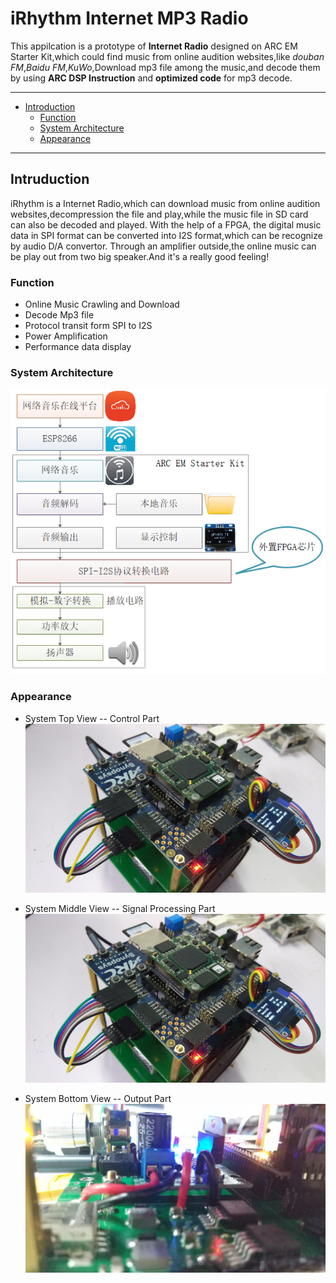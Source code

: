 # iRhythm Internet MP3 Radio

This appilcation is a prototype of **Internet Radio** designed on ARC EM Starter Kit,which could find music from online audition websites,like *douban FM*,*Baidu FM*,*KuWo*,Download mp3 file among the music,and decode them by using **ARC DSP Instruction** and **optimized code** for mp3 decode.

-----------------------------------------

* [Introduction](#Introduction)
    - [Function](#function)
    - [System Architecture](#system-architecture)
    - [Appearance](#appearance)


-------------------------------

## Intruduction
iRhythm is a Internet Radio,which can download music from online audition websites,decompression the file and play,while the music file in SD card can also be decoded and played.
With the help of a FPGA, the digital music data in SPI format can be converted into I2S format,which can be recognize by audio D/A convertor.
Through an amplifier outside,the online music can be play out from two big speaker.And it's a really good feeling!

### Function
* Online Music Crawling and Download
* Decode Mp3 file 
* Protocol transit form SPI to I2S 
* Power Amplification 
* Performance data display

### System Architecture
![System Architecture][1]

### Appearance
* System Top View -- Control Part
![Control Part][2]

* System Middle View -- Signal Processing Part
![Signal Processing Part][2]

* System Bottom View -- Output Part
![Output Part][3]



[1]: ./doc/pic/sysarch.png
[2]: ./doc/pic/top.jpg
[3]: ./doc/pic/mid.jpg
[4]: ./docpic/bottom.jpg



<!-- ## Hardware and Software Setup

### Required Hardware
* Necessary Hardware:
    - DesignWare ARC EM Starter Kit(EMSK)        *1
    - SD card                                    *1
    - ESP8266                                    *1
    - Cmod A7 XC7A35T FPGA develop board         *1
    - Pmod I2S                                   *1
    - OLED(12864)                                *1
    - Headphone                                  *1
* Additional Hardware:
    - Lipo Battery                               *1
    - Buck power regulator                       *2
    - Audio Amplifiers                           *1
    - Speaker                                    *1


### Required Software
* Metaware or ARC GNU Toolset
* Serial port terminal, such as putty, tera-term or minicom
* Any bitstream file can config FPGA as a SPI to I2S protocol interface
* More than one MP3 file in SD card to provent avoid waiting while downloading

### Hardware Connection

## User Manual

### Before Running This Application

### Run This Application





 -->